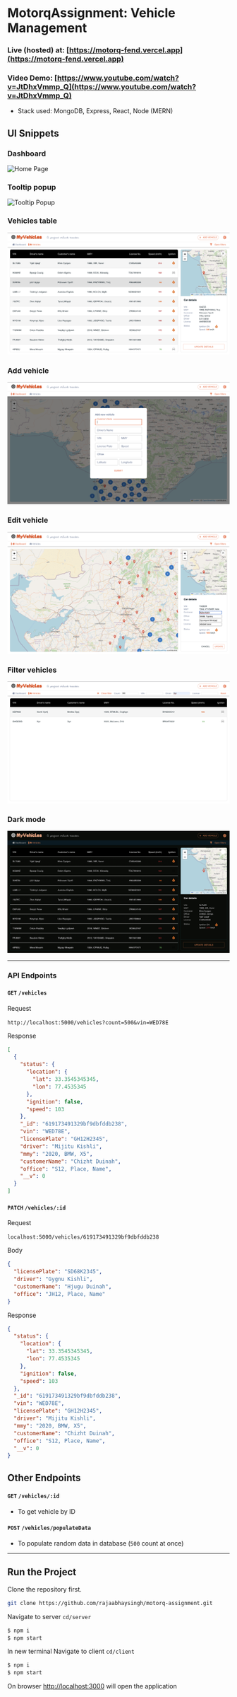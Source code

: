 # MotorqAssignment: Vehicle Management

### Live (hosted) at: [https://motorq-fend.vercel.app](https://motorq-fend.vercel.app)

### Video Demo: [https://www.youtube.com/watch?v=JtDhxVmmp_Q](https://www.youtube.com/watch?v=JtDhxVmmp_Q)

- Stack used: MongoDB, Express, React, Node (MERN)

## UI Snippets

### Dashboard

![Home Page](screenshots/Dashboard.png)

### Tooltip popup

![Tooltip Popup](screenshots/Tooltip.png)

### Vehicles table

![Vehicles Data](screenshots/Table.png)

### Add vehicle

![Vehicles Add](screenshots/AddNew.png)

### Edit vehicle

![Vehicles Edit](screenshots/Edit.png)

### Filter vehicles

![Vehicles Filter](screenshots/Filter.png)

### Dark mode

![Dark mode](screenshots/DarkMode.png)

---

### API Endpoints

#### `GET` `/vehicles`

Request

`http://localhost:5000/vehicles?count=500&vin=WED78E`

Response

```json
[
  {
    "status": {
      "location": {
        "lat": 33.3545345345,
        "lon": 77.4535345
      },
      "ignition": false,
      "speed": 103
    },
    "_id": "619173491329bf9dbfddb238",
    "vin": "WED78E",
    "licensePlate": "GH12H2345",
    "driver": "Mijitu Kishli",
    "mmy": "2020, BMW, X5",
    "customerName": "Chizht Duinah",
    "office": "S12, Place, Name",
    "__v": 0
  }
]
```

#### `PATCH` `/vehicles/:id`

Request

`localhost:5000/vehicles/619173491329bf9dbfddb238`

Body

```json
{
  "licensePlate": "SD68K2345",
  "driver": "Gygnu Kishli",
  "customerName": "Hjugu Duinah",
  "office": "JH12, Place, Name"
}
```

Response

```json
{
  "status": {
    "location": {
      "lat": 33.3545345345,
      "lon": 77.4535345
    },
    "ignition": false,
    "speed": 103
  },
  "_id": "619173491329bf9dbfddb238",
  "vin": "WED78E",
  "licensePlate": "GH12H2345",
  "driver": "Mijitu Kishli",
  "mmy": "2020, BMW, X5",
  "customerName": "Chizht Duinah",
  "office": "S12, Place, Name",
  "__v": 0
}
```

## Other Endpoints

#### `GET` `/vehicles/:id`

- To get vehicle by ID

#### `POST` `/vehicles/populateData`

- To populate random data in database (`500` count at once)

---

## Run the Project

Clone the repository first.

```bash
git clone https://github.com/rajaabhaysingh/motorq-assignment.git
```

Navigate to server `cd/server`

```bash
$ npm i
$ npm start
```

In new terminal Navigate to client `cd/client`

```bash
$ npm i
$ npm start
```

On browser
[http://localhost:3000](http://localhost:3000) will open the application
